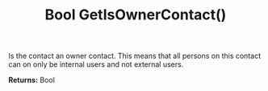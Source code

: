 ﻿---
uid: crmscript_ref_NSContact_GetIsOwnerContact
title: Bool GetIsOwnerContact()
intellisense: NSContact.GetIsOwnerContact
keywords: NSContact, GetIsOwnerContact
so.topic: reference
---

Is the contact an owner contact.  This means that all persons on this contact can on only be internal users and not external users.

**Returns:** Bool


